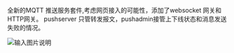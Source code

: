 全新的MQTT 推送服务套件,考虑网页接入的可能性，添加了websocket 网关和HTTP网关。
pushserver 只管转发报文，pushadmin接管上下线状态和消息发送失败的情况。

![输入图片说明](https://images.gitee.com/uploads/images/2018/1006/222044_2e3758b5_75292.jpeg "幻灯片1.JPG")